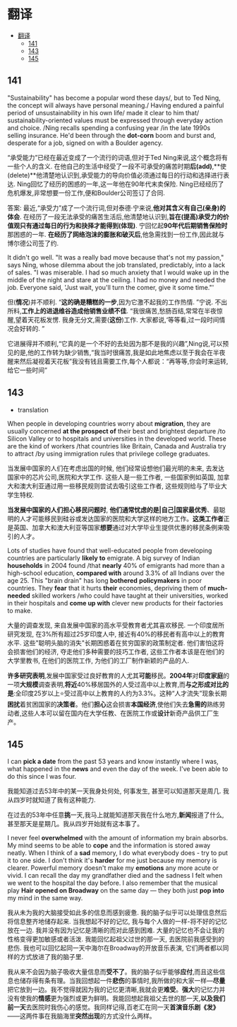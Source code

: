 # 翻译

- [翻译](#翻译)
  - [141](#141)
  - [143](#143)
  - [145](#145)

## 141

"Sustainability" has become a popular word these days/, but to Ted Ning, the concept will always have personal meaning./ Having endured a painful period of unsustainability in his own life/ made it clear to him that/ sustainability-oriented values must be expressed through everyday action and choice. /Ning recalls spending a confusing year /in the late 1990s selling insurance. He'd been through the **dot-corn** boom and burst and, desperate for a job, signed on with a Boulder agency.

“承受能力”已经在最近变成了一个流行的词语,但对于Ted Ning来说,这个概念将有一些个人的含义. 在他自己的生活中经受了一段不可承受的痛苦时期**后(add)**,**使(delete)**他清楚地认识到,承受能力的导向价值必须通过每日的行动和选择进行表达. Ning回忆了经历的困惑的一年,这一年他在90年代末卖保险. Ning已经经历了危机爆发,非常想要一份工作,便和Boulder公司签订了合同.

答案: 最近,“承受力”成了一个流行词,但对泰德·宁来说,**他对其含义有自己(亲身)的体会**. 在经历了一段无法承受的痛苦生活后,他清楚地认识到,**旨在(提高)承受力的价值观只有通过每日的行为和抉择才能得到(体现)**. 宁回忆起**90年代后期销售保险时**那困惑的一年. **在经历了网络泡沫的膨胀和破灭后**,他急需找到一份工作,因此就与博尔德公司签了约.

It didn't go well. "It was a really bad move because that's not my passion," says Ning, whose dilemma about the job translated, predictably, into a lack of sales. "I was miserable. I had so much anxiety that I would wake up in the middle of the night and stare at the ceiling. I had no money and needed the job. Everyone said, 'Just wait, you'll turn the comer, give it some time."'

但(**情况**)并不顺利. “**这的确是糟糕的一步**,因为它激不起我的工作热情. ”宁说. 不出所料,**工作上的进退维谷造成他销售业绩不佳**. “我很痛苦,愁肠百结,常常在半夜惊醒,望着天花板发愣. 我身无分文,需要(**这份**)工作. 大家都说,‘等等看,过一段时间情况会好转的. ”

它进展得并不顺利,“它真的是一个不好的去处因为那不是我的兴趣”,Ning说,可以预见的是,他的工作转为缺少销售,“我当时很痛苦,我是如此地焦虑以至于我会在半夜醒来然后凝视着天花板”我没有钱且需要工作,每个人都说：“再等等,你会时来运转,给它一些时间”

## 143

- translation

When people in developing countries worry about **migration**, they are usually concerned **at the prospect of** their best and brightest departure /to Silicon Valley or to hospitals and universities in the developed world. These are the kind of workers /that countries like Britain, Canada and Australia try to attract /by using immigration rules that privilege college graduates.

当发展中国家的人们在考虑出国的时候, 他们经常设想他们最光明的未来, 去发达国家中的芯片公司,医院和大学工作. 这些人是一些工作者, 一些国家例如英国, 加拿大和澳大利亚通过用一些移民规则尝试去吸引这些工作者, 这些规则给与了毕业大学生特权.

**当发展中国家的人们担心移民问题时**, **他们通常忧虑的是|自己|国家最优秀**、最聪明的人才可能移民到硅谷或发达国家的医院和大学这样的地方工作。**这类工作者**正是英国、加拿大和澳大利亚等国家**想要**通过对大学毕业生提供优惠的移民条例来吸引的人才。

Lots of studies have found that well-educated people from developing countries are particularly **likely to** emigrate. A big survey of Indian **households** in 2004 found /that **nearly** 40% of emigrants had more than a high-school education, **compared with** around 3.3% of all Indians over the age 25. This "brain drain" has long **bothered** **policymakers** in poor countries. They **fear** that it hurts **their** economies, depriving them of **much-needed** skilled workers /who could have taught at their universities, worked in their hospitals and **come up with** clever new products for their factories to make.

大量的调查发现, 来自发展中国家的高水平受教育者尤其喜欢移民. 一个印度居所研究发现, 在3%所有超过25岁印度人中, 接近有40%的移民者有高中以上的教育水平. 这些"聪明头脑的消失"长期困惑着在贫穷国家的政策制定者. 他们害怕这将会损害他们的经济, 夺走他们多种需要的技巧工作者, 这些工作者本该是在他们的大学里教书, 在他们的医院工作, 为他们的工厂制作新颖的产品的人.

**许多研究表明**,发展中国家受过良好教育的人尤其**可能**移民。**2004年**对**印度家庭**的一项**大规模**调查表明,**将近**40%移居国外的人受过高中以上教育,而**与之形成对比的是**:全印度25岁以上⭐受过高中以上教育的人约为3.3%。这种“人才流失”现象长期**困扰**着贫困国家的**决策者**。他们**担心**这会损害**本国经济**,使他们失去**急需的**熟练劳动者,这些人本可以留在国内在大学任教、在医院工作或**设计**新奇产品供工厂生产。

## 145

I can **pick a date** from the past 53 years and know instantly where I was, what happened in the **news** and even the day of the week. I've been able to do this since I was four.

我能知道过去53年中的某一天我身处何处, 何事发生, 甚至可以知道那天是周几. 我从四岁时就知道了我有这种能力.

在过去的53年中任意**挑**一天,我马上就能知道那天我在什么地方,**新闻**报道了什么,甚至那天是星期几。我从四岁开始就有这本事了。

I never feel **overwhelmed** with the amount of information my brain absorbs. My mind seems to be able to **cope** and the information is stored away neatly. When I think of a **sad** memory, I do what everybody does - try to put it to one side. I don't think it's **harder** for me just because my memory is clearer. Powerful memory doesn't make my **emotions** any more acute or vivid. I can recall the day my grandfather died and the sadness I felt when we went to the hospital the day before. I also remember that the musical play **Hair opened on Broadway** on the same day — they both just **pop into** my mind in the same way.

我从未为我的大脑接受如此多的信息而感到疲惫. 我的脑子似乎可以处理信息然后将信息整齐地储存起来. 当我想起不好的记忆, 我与每个人做的一样-将不好的记忆放在一边. 我并没有因为记忆是清晰的而对此感到困难. 大量的记忆也不会让我的性格变得更加敏感或者活泼. 我能回忆起祖父过世的那一天, 去医院前我感受到的悲伤. 我也可以回忆起同一天中海尔在Broadway的开放音乐表演, 它们两者都以同样的方式放进了我的脑子里.

我从来不会因为脑子吸收大量信息而**受不了**。我的脑子似乎能够**应付**,而且这些信息也储存得有条有理。当我回想起一件**悲伤**的事情时,我所做的和大家一样—**尽量**把它放到一边。我不觉得就因为我的记忆更清晰,我就会更**难受**。**强大**的记忆力并没有使我的**情感**更为强烈或更为鲜明。我能回想起我祖父去世的那一天,**以及我们前一天**去医院时我伤心的感觉。我同样记得,百老汇在同一天**首演音乐剧《发》**——这两件事在我脑海里**突然出现**的方式没什么两样。
